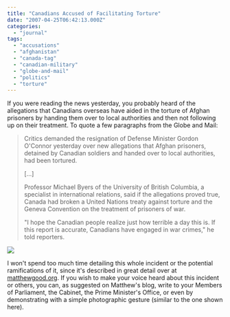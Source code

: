 ```yaml
---
title: "Canadians Accused of Facilitating Torture"
date: "2007-04-25T06:42:13.000Z"
categories: 
  - "journal"
tags: 
  - "accusations"
  - "afghanistan"
  - "canada-tag"
  - "canadian-military"
  - "globe-and-mail"
  - "politics"
  - "torture"
---
```


If you were reading the news yesterday, you probably heard of the allegations that Canadians overseas have aided in the torture of Afghan prisoners by handing them over to local authorities and then not following up on their treatment. To quote a few paragraphs from the Globe and Mail:

> Critics demanded the resignation of Defense Minister Gordon O'Connor yesterday over new allegations that Afghan prisoners, detained by Canadian soldiers and handed over to local authorities, had been tortured.
> 
> \[...\]
> 
> Professor Michael Byers of the University of British Columbia, a specialist in international relations, said if the allegations proved true, Canada had broken a United Nations treaty against torture and the Geneva Convention on the treatment of prisoners of war.
> 
> "I hope the Canadian people realize just how terrible a day this is. If this report is accurate, Canadians have engaged in war crimes," he told reporters.

[![](http://farm1.static.flickr.com/208/471736783_159077389a.jpg?v=0)](http://www.flickr.com/photos/duanestorey/471736783/)

I won't spend too much time detailing this whole incident or the potential ramifications of it, since it's described in great detail over at [matthewgood.org](http://www.matthewgood.org/2007/04/canada-we-are-better-than-this/). If you wish to make your voice heard about this incident or others, you can, as suggested on Matthew's blog, write to your Members of Parliament, the Cabinet, the Prime Minister's Office, or even by demonstrating with a simple photographic gesture (similar to the one shown here).
